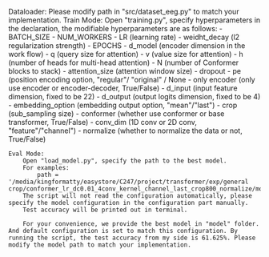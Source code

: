 
Dataloader:
		Please modify path in "src/dataset_eeg.py" to match your implementation. 
	Train Mode:
		Open "training.py", specify hyperparameters in the declaration, the modifiable hyperparameters are as follows:
			- BATCH_SIZE
			- NUM_WORKERS
			- LR (learning rate)
			- weidht_decay (l2 regularization strength)
			- EPOCHS
			- d_model (encoder dimension in the work flow)
			- q (query size for attention)
			- v (value size for attention)
			- h (number of heads for multi-head attention)
			- N (number of Conformer blocks to stack)
			- attention_size (attention window size)
			- dropout
			- pe (position encoding option, "regular"/ "original" / None
			- only encoder (only use encoder or encoder-decoder, True/False)
			- d_input (input feature dimension, fixed to be 22)
			- d_output (output logits dimension, fixed to be 4)
			- embedding_option (embedding output option, "mean"/"last")
			- crop (sub_sampling size)
			- conformer (whether use conformer or base transformer, True/False)
			- conv_dim (1D conv or 2D conv, "feature"/"channel")
			- normalize (whether to normalize the data or not, True/False)


	Eval Mode:
		Open "load_model.py", specify the path to the best model.
		For examples:
			path =  '/media/kingformatty/easystore/C247/project/transformer/exp/general crop/conformer_lr_dc0.01_4conv_kernel_channel_last_crop800_normalize/models/best_model26.pth'
		The script will not read the configuration automatically, please specify the model configuration in the configuration part manually. 
		Test accuracy will be printed out in terminal.
		
		For your convenience, we provide the best model in "model" folder. And default configuration is set to match this configuration. By running the script, the test accuracy from my side is 61.625%. Please modify the model path to match your implementation.
